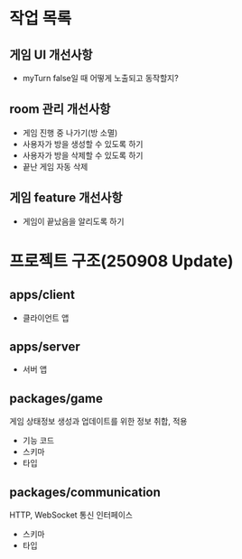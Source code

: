 # 작업 목록

## 게임 UI 개선사항

- myTurn false일 때 어떻게 노출되고 동작할지?

## room 관리 개선사항

- 게임 진행 중 나가기(방 소멸)
- 사용자가 방을 생성할 수 있도록 하기
- 사용자가 방을 삭제할 수 있도록 하기
- 끝난 게임 자동 삭제

## 게임 feature 개선사항

- 게임이 끝났음을 알리도록 하기

# 프로젝트 구조(250908 Update)

## apps/client

- 클라이언트 앱

## apps/server

- 서버 앱

## packages/game

게임 상태정보 생성과 업데이트를 위한 정보 취합, 적용
 - 기능 코드
 - 스키마
 - 타입

## packages/communication

HTTP, WebSocket 통신 인터페이스
 - 스키마
 - 타입


